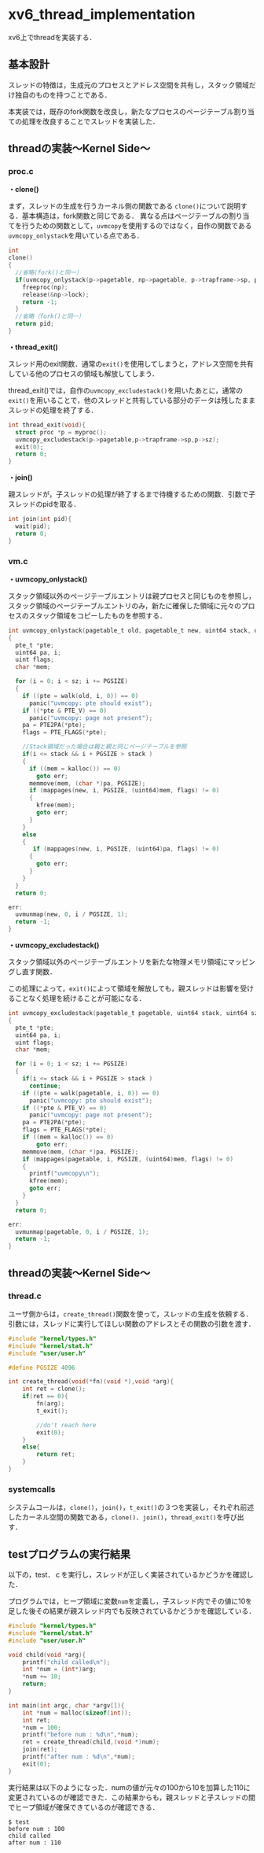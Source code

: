 # xv6_thread_implementation

xv6上でthreadを実装する．

## 基本設計
スレッドの特徴は，生成元のプロセスとアドレス空間を共有し，スタック領域だけ独自のものを持つことである．

本実装では，既存のfork関数を改良し，新たなプロセスのページテーブル割り当ての処理を改良することでスレッドを実装した．


## threadの実装〜Kernel Side〜

### proc.c

**・clone()**

まず，スレッドの生成を行うカーネル側の関数である `clone()`について説明する．基本構造は，fork関数と同じである．
異なる点はページテーブルの割り当てを行うための関数として，`uvmcopy`を使用するのではなく，自作の関数である`uvmcopy_onlystack`を用いている点である．
```c
int
clone()
{
  //省略(fork()と同一）
  if(uvmcopy_onlystack(p->pagetable, np->pagetable, p->trapframe->sp, p->sz) < 0){
    freeproc(np);
    release(&np->lock);
    return -1;
  }
  //省略（fork()と同一）
  return pid;
}
```



**・thread_exit()**

スレッド用のexit関数．通常の`exit()`を使用してしまうと，アドレス空間を共有している他のプロセスの領域も解放してしまう．


thread_exit()では，自作の`uvmcopy_excludestack()`を用いたあとに，通常の`exit()`を用いることで，他のスレッドと共有している部分のデータは残したままスレッドの処理を終了する．
```c
int thread_exit(void){
  struct proc *p = myproc();
  uvmcopy_excludestack(p->pagetable,p->trapframe->sp,p->sz);
  exit(0);
  return 0;
}
```



**・join()**

親スレッドが，子スレッドの処理が終了するまで待機するための関数．引数で子スレッドのpidを取る．
```c
int join(int pid){
  wait(pid);
  return 0;
}
```

### vm.c

**・uvmcopy_onlystack()**

スタック領域以外のページテーブルエントリは親プロセスと同じものを参照し，スタック領域のページテーブルエントリのみ，新たに確保した領域に元々のプロセスのスタック領域をコピーしたものを参照する．
```c
int uvmcopy_onlystack(pagetable_t old, pagetable_t new, uint64 stack, uint64 sz)
{
  pte_t *pte;
  uint64 pa, i;
  uint flags;
  char *mem;

  for (i = 0; i < sz; i += PGSIZE)
  {
    if ((pte = walk(old, i, 0)) == 0)
      panic("uvmcopy: pte should exist");
    if ((*pte & PTE_V) == 0)
      panic("uvmcopy: page not present");
    pa = PTE2PA(*pte);
    flags = PTE_FLAGS(*pte);

    //Stack領域だった場合は親と親と同じページテーブルを参照
    if(i <= stack && i + PGSIZE > stack )
    {
      if ((mem = kalloc()) == 0)
        goto err;
      memmove(mem, (char *)pa, PGSIZE);
      if (mappages(new, i, PGSIZE, (uint64)mem, flags) != 0)
      {
        kfree(mem);
        goto err;
      }
    }
    else
    {
       if (mappages(new, i, PGSIZE, (uint64)pa, flags) != 0)
      {
        goto err;
      }
    }
  }
  return 0;

err:
  uvmunmap(new, 0, i / PGSIZE, 1);
  return -1;
}
```


**・uvmcopy_excludestack()**

スタック領域以外のページテーブルエントリを新たな物理メモリ領域にマッピングし直す関数．

この処理によって，`exit()`によって領域を解放しても，親スレッドは影響を受けることなく処理を続けることが可能になる．
```c
int uvmcopy_excludestack(pagetable_t pagetable, uint64 stack, uint64 sz)
{
  pte_t *pte;
  uint64 pa, i;
  uint flags;
  char *mem;

  for (i = 0; i < sz; i += PGSIZE)
  {
    if(i <= stack && i + PGSIZE > stack )
      continue;
    if ((pte = walk(pagetable, i, 0)) == 0)
      panic("uvmcopy: pte should exist");
    if ((*pte & PTE_V) == 0)
      panic("uvmcopy: page not present");
    pa = PTE2PA(*pte);
    flags = PTE_FLAGS(*pte);
    if ((mem = kalloc()) == 0)
        goto err;
    memmove(mem, (char *)pa, PGSIZE);
    if (mappages(pagetable, i, PGSIZE, (uint64)mem, flags) != 0)
    {
      printf("uvmcopy\n");
      kfree(mem);
      goto err;
    }
  }
  return 0;

err:
  uvmunmap(pagetable, 0, i / PGSIZE, 1);
  return -1;
}
```

## threadの実装〜Kernel Side〜

### thread.c
ユーザ側からは，`create_thread()`関数を使って，スレッドの生成を依頼する．引数には，スレッドに実行してほしい関数のアドレスとその関数の引数を渡す．
```c
#include "kernel/types.h"
#include "kernel/stat.h"
#include "user/user.h"

#define PGSIZE 4096

int create_thread(void(*fn)(void *),void *arg){
    int ret = clone();
    if(ret == 0){
        fn(arg);
        t_exit();

        //do't reach here
        exit(0);
    }
    else{
        return ret;
    }
}
```

### systemcalls
システムコールは，`clone()`，`join()`，`t_exit()`の３つを実装し，それぞれ前述したカーネル空間の関数である，`clone()`．`join()`，`thread_exit()`を呼び出す．


## testプログラムの実行結果
以下の，test．ｃを実行し，スレッドが正しく実装されているかどうかを確認した．

プログラムでは，ヒープ領域に変数`num`を定義し，子スレッド内でその値に10を足した後その結果が親スレッド内でも反映されているかどうかを確認している．
```c
#include "kernel/types.h"
#include "kernel/stat.h"
#include "user/user.h"

void child(void *arg){
	printf("child called\n");
	int *num = (int*)arg;
	*num += 10;
	return;
}

int main(int argc, char *argv[]){
	int *num = malloc(sizeof(int));
	int ret;
	*num = 100;
	printf("before num : %d\n",*num);
	ret = create_thread(child,(void *)num);
	join(ret);
	printf("after num : %d\n",*num);
	exit(0);
}
```

実行結果は以下のようになった．numの値が元々の100から10を加算した110に変更されているのが確認できた．この結果からも，親スレッドと子スレッドの間でヒープ領域が確保できているのが確認できる．
```
$ test
before num : 100
child called
after num : 110
```



